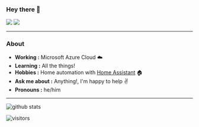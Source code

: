 ### Hey there 👋

[![](https://img.shields.io/badge/LinkedIn-matt-ffffff-blue)](https://www.linkedin.com/in/matt-ffffff/)
[![](https://img.shields.io/badge/Twitter-matthewwhite-lightblue)](https://twitter.com/matthewwhite)

---------------------------------------------------------------------------------------------------------------------------------------------------------------------------------
### About
-  **Working :**  Microsoft Azure Cloud :cloud:
-  **Learning :** All the things!
-  **Hobbies :** Home automation with [Home Assistant](https://www.home-assistant.io) :house:
-  **Ask me about :** Anything!, I'm happy to help :v:
-  **Pronouns :** he/him

---------------------------------------------------------------------------------------------------------------------------------------------------------------------------------

![github stats](https://github-readme-stats.vercel.app/api?username=matt-FFFFFF&show_icons=true)

![visitors](https://visitor-badge.glitch.me/badge?page_id=matt-FFFFFF.matt-FFFFFF)

